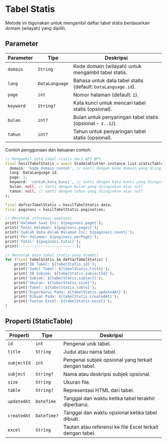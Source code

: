 # Tabel Statis

Metode ini digunakan untuk mengambil daftar tabel statis berdasarkan domain (wilayah) yang dipilih.

## Parameter

| Parameter | Tipe           | Deskripsi                                                    |
| --------- | -------------- | ------------------------------------------------------------ |
| `domain`  | `String`       | Kode domain (wilayah) untuk mengambil tabel statis.          |
| `lang`    | `DataLanguage` | Bahasa untuk data tabel statis (default: `DataLanguage.id`). |
| `page`    | `int`          | Nomor halaman (default: `1`).                                |
| `keyword` | `String?`      | Kata kunci untuk mencari tabel statis (opsional).            |
| `bulan`   | `int?`         | Bulan untuk penyaringan tabel statis (opsional - `1..12`).   |
| `tahun`   | `int?`         | Tahun untuk penyaringan tabel statis (opsional).             |

Contoh penggunaan dan keluaran contoh:

```dart
// Mengambil data tabel statis dari API BPS
final hasilTabelStatis = await StadataFlutter.instance.list.staticTable(
  domain: 'kode_domain_contoh', // Ganti dengan kode domain yang diinginkan
  lang: DataLanguage.id,
  page: 1,
  keyword: 'contoh_kata_kunci', // Ganti dengan kata kunci yang diinginkan atau null
  bulan: null, // Ganti dengan bulan yang diinginkan atau null
  tahun: null, // Ganti dengan tahun yang diinginkan atau null
);

final daftarTabelStatis = hasilTabelStatis.data;
final paginasi = hasilTabelStatis.pagination;

// Mencetak informasi paginasi
print('Halaman Saat Ini: ${paginasi.page}');
print('Total Halaman: ${paginasi.pages}');
print('Jumlah Data dalam Halaman Ini: ${paginasi.count}');
print('Per Halaman: ${paginasi.perPage}');
print('Total: ${paginasi.total}');
print('------------------------');

// Mencetak data tabel statis yang diambil
for (final tabelStatis in daftarTabelStatis) {
    print('ID Tabel: ${tabelStatis.id}');
    print('Judul Tabel: ${tabelStatis.title}');
    print('ID Subjek: ${tabelStatis.subjectId}');
    print('Subjek: ${tabelStatis.subject}');
    print('Ukuran: ${tabelStatis.size}');
    print('Tabel: ${tabelStatis.table}');
    print('Diperbarui Pada: ${tabelStatis.updatedAt}');
    print('Dibuat Pada: ${tabelStatis.createdAt}');
    print('Tautan Excel: ${tabelStatis.excel}');
}

```

## Properti (StaticTable)

| Properti    | Tipe        | Deskripsi                                                 |
| ----------- | ----------- | --------------------------------------------------------- |
| `id`        | `int`       | Pengenal unik tabel.                                      |
| `title`     | `String`    | Judul atau nama tabel.                                    |
| `subjectId` | `int`       | Pengenal subjek opsional yang terkait dengan tabel.       |
| `subject`   | `String?`   | Nama atau deskripsi subjek opsional.                      |
| `size`      | `String`    | Ukuran file.                                              |
| `table`     | `String?`   | Representasi HTML dari tabel.                             |
| `updatedAt` | `DateTime`  | Tanggal dan waktu ketika tabel terakhir diperbarui.       |
| `createdAt` | `DateTime?` | Tanggal dan waktu opsional ketika tabel dibuat.           |
| `excel`     | `String`    | Tautan atau referensi ke file Excel terkait dengan tabel. |
